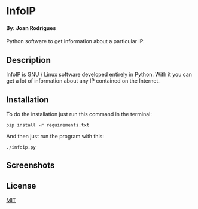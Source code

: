 # InfoIP
#### By: Joan Rodrigues

Python software to get information about a particular IP.

## Description

InfoIP is GNU / Linux software developed entirely in Python. With it you can get a lot of information about any IP contained on the Internet.

## Installation

To do the installation just run this command in the terminal:

~~~
pip install -r requirements.txt
~~~

And then just run the program with this:

~~~
./infoip.py
~~~

## Screenshots

## License

[MIT](https://choosealicense.com/licenses/mit/)
